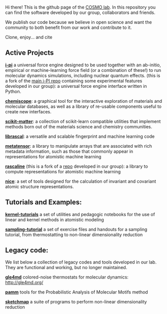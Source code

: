 Hi there! This is the github page of the [COSMO lab](https://www.epfl.ch/labs/cosmo/).
In this repository you can find the software developed by our group, collaborators and
friends.

We publish our code because we believe in open science and want the community to both
benefit from our work and contribute to it.

Clone, enjoy... and cite

## Active Projects

**[i-pi](https://github.com/lab-cosmo/i-pi)** a universal force engine designed to be
	 used together with an ab-initio, empirical or machine-learning force field (or a
	 combination of these!) to run molecular dynamics simulations, including nuclear
	 quantum effects. (this is a fork of the [main i-PI repo](https://github.com/i-pi/)
	 containing some experimental features developed in our group): a universal force
	 engine interface written in Python.

**[chemiscope](https://github.com/lab-cosmo/chemiscope)**: a graphical tool for the
	interactive exploration of materials and molecular databases, as well as a library
	of re-usable components useful to create new interfaces.

**[scikit-matter](https://github.com/lab-cosmo/scikit-matter)**: a collection of
	scikit-learn compatible utilities that implement methods born out of the materials
	science and chemistry communities.

**[librascal](https://github.com/lab-cosmo/librascal)**: a versatile and scalable
	 fingerprint and machine learning code

**[metatensor](https://github.com/lab-cosmo/metatensor)**: a library to manipulate
	arrays that are associated with rich metadata information, such as those that
	commonly appear in representations for  atomistic machine learning

**[rascaline](https://github.com/luthaf/rascaline)** (this is a fork of a
	[repo](https://github.com/Luthaf/rascaline) developed in our group): a library to
	compute representations for atomistic machine learning

**[nice](https://github.com/lab-cosmo/nice)**: a set of tools designed for the
	calculation of invariant and covariant atomic structure representations.



## Tutorials and Examples:

**[kernel-tutorials](https://github.com/lab-cosmo/kernel-tutorials)** a set of utilities
	and pedagogic notebooks for the use of linear and kernel methods in atomistic
	modeling

**[sampling-tutorial](https://github.com/lab-cosmo/sampling-tutorial)** a set of
	exercise files and handouts for a sampling tutorial, from thermostatting to
	non-linear dimensionality reduction



## Legacy code:

We list below a collection of legacy codes and tools developed in our lab. They are
functional and working, but no longer maintained.

**[gle4md](https://github.com/lab-cosmo/gle4md)** colored-noise thermostats for
	molecular dynamics: http://gle4md.org/

**[pamm](https://github.com/lab-cosmo/pamm)** tools for the Probabilistic Analysis of
	Molecular Motifs method

**[sketchmap](https://github.com/lab-cosmo/sketchmap)** a suite of programs to perform
	non-linear dimensionality reduction
